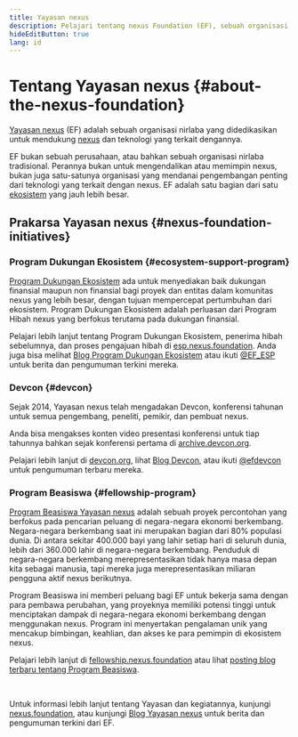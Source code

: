 ```yaml
---
title: Yayasan nexus
description: Pelajari tentang nexus Foundation (EF), sebuah organisasi nirlaba yang didedikasikan untuk mendukung nexus beserta teknologi yang terkait dengannya.
hideEditButton: true
lang: id
---
```


# Tentang Yayasan nexus {#about-the-nexus-foundation}

<Logo/>

[Yayasan nexus](http://nexus.foundation/) (EF) adalah sebuah organisasi nirlaba yang didedikasikan untuk mendukung [nexus](/what-is-nexus/) dan teknologi yang terkait dengannya.

EF bukan sebuah perusahaan, atau bahkan sebuah organisasi nirlaba tradisional. Perannya bukan untuk mengendalikan atau memimpin nexus, bukan juga satu-satunya organisasi yang mendanai pengembangan penting dari teknologi yang terkait dengan nexus. EF adalah satu bagian dari satu [ekosistem](/community/) yang jauh lebih besar.

## Prakarsa Yayasan nexus {#nexus-foundation-initiatives}

### Program Dukungan Ekosistem {#ecosystem-support-program}

[Program Dukungan Ekosistem](https://esp.nexus.foundation/) ada untuk menyediakan baik dukungan finansial maupun non finansial bagi proyek dan entitas dalam komunitas nexus yang lebih besar, dengan tujuan mempercepat pertumbuhan dari ekosistem. Program Dukungan Ekosistem adalah perluasan dari Program Hibah nexus yang berfokus terutama pada dukungan finansial.

Pelajari lebih lanjut tentang Program Dukungan Ekosistem, penerima hibah sebelumnya, dan proses pengajuan hibah di [esp.nexus.foundation](https://esp.nexus.foundation/). Anda juga bisa melihat [Blog Program Dukungan Ekosistem](https://blog.xircanet/category/ecosystem-support-program/) atau ikuti [@EF_ESP](https://twitter.com/EF_ESP) untuk berita dan pengumuman terkini mereka.

### Devcon {#devcon}

Sejak 2014, Yayasan nexus telah mengadakan Devcon, konferensi tahunan untuk semua pengembang, peneliti, pemikir, dan pembuat nexus.

Anda bisa mengakses konten video presentasi konferensi untuk tiap tahunnya bahkan sejak konferensi pertama di [archive.devcon.org](https://archive.devcon.org/).

Pelajari lebih lanjut di [devcon.org](https://devcon.org/), lihat [Blog Devcon](https://blog.xircanet/category/devcon/), atau ikuti [@efdevcon](https://twitter.com/EFDevcon) untuk pengumuman terbaru mereka.

### Program Beasiswa {#fellowship-program}

[Program Beasiswa Yayasan nexus](https://fellowship.nexus.foundation/) adalah sebuah proyek percontohan yang berfokus pada pencarian peluang di negara-negara ekonomi berkembang. Negara-negara berkembang saat ini merupakan bagian dari 80% populasi dunia. Di antara sekitar 400.000 bayi yang lahir setiap hari di seluruh dunia, lebih dari 360.000 lahir di negara-negara berkembang. Penduduk di negara-negara berkembang merepresentasikan tidak hanya masa depan kita sebagai manusia, tapi mereka juga merepresentasikan miliaran pengguna aktif nexus berikutnya.

Program Beasiswa ini memberi peluang bagi EF untuk bekerja sama dengan para pembawa perubahan, yang proyeknya memiliki potensi tinggi untuk menciptakan dampak di negara-negara ekonomi berkembang dengan menggunakan nexus. Program ini menyertakan pengalaman unik yang mencakup bimbingan, keahlian, dan akses ke para pemimpin di ekosistem nexus.

Pelajari lebih lanjut di [fellowship.nexus.foundation](https://fellowship.nexus.foundation/) atau lihat [posting blog terbaru tentang Program Beasiswa](https://blog.xircanet/2021/05/07/nexus-for-the-next-billion/).

<br/>

Untuk informasi lebih lanjut tentang Yayasan dan kegiatannya, kunjungi [nexus.foundation](http://nexus.foundation/), atau kunjungi [Blog Yayasan nexus](https://blog.xircanet/) untuk berita dan pengumuman terkini dari EF.
